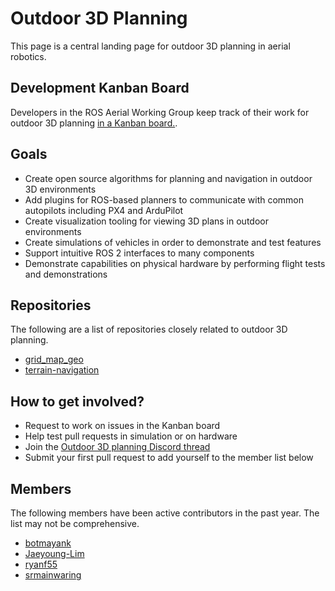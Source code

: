 # Outdoor 3D Planning

This page is a central landing page for outdoor 3D planning in aerial robotics. 

## Development Kanban Board

Developers in the ROS Aerial Working Group keep track of their work for outdoor 3D planning [in a Kanban board.](https://github.com/orgs/ROS-Aerial/projects/1/views/2).

## Goals

* Create open source algorithms for planning and navigation in outdoor 3D environments
* Add plugins for ROS-based planners to communicate with common autopilots including PX4 and ArduPilot
* Create visualization tooling for viewing 3D plans in outdoor environments
* Create simulations of vehicles in order to demonstrate and test features
* Support intuitive ROS 2 interfaces to many components
* Demonstrate capabilities on physical hardware by performing flight tests and demonstrations

## Repositories

The following are a list of repositories closely related to outdoor 3D planning.

* [grid_map_geo](https://github.com/ethz-asl/grid_map_geo)
* [terrain-navigation](https://github.com/ethz-asl/terrain-navigation)

## How to get involved?

* Request to work on issues in the Kanban board
* Help test pull requests in simulation or on hardware
* Join the [Outdoor 3D planning Discord thread](https://discord.com/channels/1077825543698927656/1166423176893440031)
* Submit your first pull request to add yourself to the member list below

## Members

The following members have been active contributors in the past year. The list may not be comprehensive.

[comment]: <> (Keep sorted alphabetically please)

* [botmayank](https://github.com/botmayank)
* [Jaeyoung-Lim](https://github.com/jaeyoung-lim)
* [ryanf55](https://github.com/ryanf55)
* [srmainwaring](https://github.com/srmainwaring)

